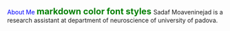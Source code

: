 <span style="color:blue !important;"> About Me </span>
<span style="color:green;font-weight:700;font-size:20px">
    markdown color font styles
</span>
Sadaf Moaveninejad is a research assistant at department of neuroscience of university of padova.

